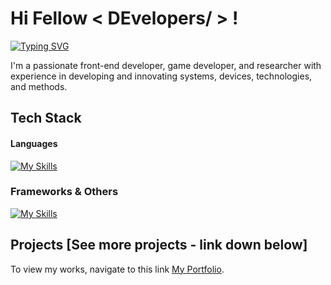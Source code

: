 # Hi Fellow < DEvelopers/ > !

[![Typing SVG](https://readme-typing-svg.demolab.com?font=Fira+Code&pause=1000&width=435&lines=Welcome+to+my+GitHub+Profile!;I'm+a+Web+Developer;I'm+a+Game+Developer;I'm+a+Software+Engineer)](https://git.io/typing-svg)

I'm a passionate front-end developer, game developer, and researcher with experience in developing and innovating systems, devices, technologies, and methods.

## Tech Stack

#### Languages
[![My Skills](https://skillicons.dev/icons?i=python,js,react,threejs,dart,expressjs,typescript,c#,c++)](https://skillicons.dev)

### Frameworks & Others
[![My Skills](https://skillicons.dev/icons?i=html,css,postgresql,mongodb,django,unity,blender)](https://skillicons.dev)


## Projects [See more projects - link down below]

To view my works, navigate to this link [My Portfolio](https://portfolio.amvcoder.com/).

